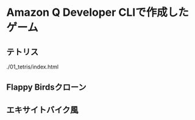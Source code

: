 # Amazon Q Developer CLIで作成したゲーム

## テトリス
./01_tetris/index.html

## Flappy Birdsクローン

## エキサイトバイク風

